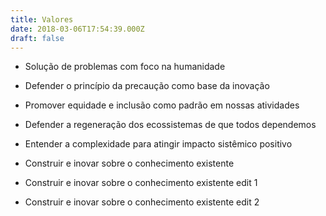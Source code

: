 ```yaml
---
title: Valores
date: 2018-03-06T17:54:39.000Z
draft: false
---
```

* Solução de problemas com foco na humanidade
* Defender o princípio da precaução como base da inovação
* Promover equidade e inclusão como padrão em nossas atividades
* Defender a regeneração dos ecossistemas de que todos dependemos
* Entender a complexidade para atingir impacto sistêmico positivo
* Construir e inovar sobre o conhecimento existente



* Construir e inovar sobre o conhecimento existente edit 1



* Construir e inovar sobre o conhecimento existente edit  2
